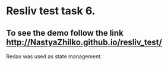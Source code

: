 # Resliv test task 6.
To see the demo follow the link http://NastyaZhilko.github.io/resliv_test/
 ---
Redax was used as state management.


